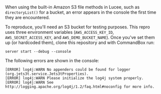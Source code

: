 When using the built-in Amazon S3 file methods in Lucee, such as `directoryList()` for a bucket, an error appears in the console the first time they are encountered.

To reproduce, you'll need an S3 bucket for testing purposes. This repro uses three environment variables (`AWS_ACCESS_KEY_ID`, `AWS_SECRET_ACCESS_KEY`, and `AWS_DEMO_BUCKET_NAME`). Once you've set them up (or hardcoded them), clone this repository and with CommandBox run:

```
server start --debug --console
```

The following errors are shown in the console:

```
[ERROR] log4j:WARN No appenders could be found for logger (org.jets3t.service.Jets3tProperties).
[ERROR] log4j:WARN Please initialize the log4j system properly.
[ERROR] log4j:WARN See http://logging.apache.org/log4j/1.2/faq.html#noconfig for more info.
```